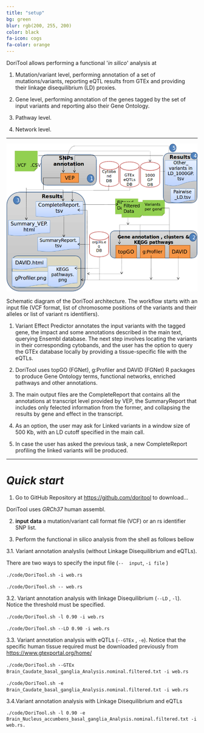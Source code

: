 ```yaml
---
title: "setup"
bg: green
blur: rgb(200, 255, 200)
color: black
fa-icon: cogs
fa-color: orange
---
```


DoriTool allows performing a functional '_in silico_' analysis at

1) Mutation/variant level, performing annotation of a set of mutations/variants, reporting eQTL results from GTEx and providing their linkage disequilibrium (LD) proxies.

2) Gene level, performing annotation of the genes tagged by the set of input variants and reporting also their Gene Ontology.

3) Pathway level.

4) Network level.

--------------------

![Doritool Logo](../img/workflow.png)


Schematic diagram of the DoriTool architecture. The workflow starts with an input file (VCF format, list of chromosome positions of the variants and their alleles or list of variant rs identifiers).

1) Variant Effect Predictor annotates the input variants with the tagged gene, the impact and some annotations described in the main text, querying Ensembl database. The next step involves locating the variants in their corresponding cytobands, and the user has the option to query the GTEx database locally by providing a tissue-specific file with the eQTLs.

2) DoriTool uses topGO (FGNet), g:Profiler and DAVID (FGNet) R packages to produce Gene Ontology terms, functional networks, enriched pathways and other annotations.

3) The main output files are the CompleteReport that contains all the annotations at transcript level provided by VEP, the SummaryReport that includes only felected information from the former, and collapsing the results by gene and effect in the transcript.

4) As an option, the user may ask for Linked variants in a window size of 500 Kb, with an LD cutoff specified in the main call.

5) In case the user has asked the previous task, a new CompleteReport profiling the linked variants will be produced.

--------------------

# <i class="fa fa-play"> Quick start</i>

1) Go to GitHub Repository  at <https://github.com/doritool> to download...

 DoriTool uses _GRCh37_ human assembl.

2) **input data** a mutation/variant call format file (VCF) or an rs identifier SNP list.

3) Perform the functional in silico analysis from the shell as follows bellow

3.1.  Variant annotation analyslis (without Linkage Disequilibrium and eQTLs).

There are two ways to specify the input file (`--  input`,  `-i file` )

`./code/DoriTool.sh -i web.rs`

`./code/DoriTool.sh -- web.rs`

3.2. Variant annotation analysis with linkage Disequilibrium (`--LD` , `-l`). Notice the threshold must be specified.

`./code/DoriTool.sh -l 0.90 -i web.rs`

`./code/DoriTool.sh --LD 0.90 -i web.rs`

3.3. Variant annotation analysis with eQTLs (`--GTEx` , `-e`). Notice that the specific human tissue required must be downloaded previously from
<https://www.gtexportal.org/home/>

`./code/DoriTool.sh --GTEx Brain_Caudate_basal_ganglia_Analysis.nominal.filtered.txt -i web.rs`

`./code/DoriTool.sh -e Brain_Caudate_basal_ganglia_Analysis.nominal.filtered.txt -i web.rs`

3.4.Variant annotation analysis with Linkage Disequilibrium and eQTLs

    ./code/DoriTool.sh -l 0.90 -e Brain_Nucleus_accumbens_basal_ganglia_Analysis.nominal.filtered.txt -i web.rs.


<!--## Setup as user homepage-->

<!--- Go click **fork** on the [github project page](https://github.com/t413/SinglePaged)-->
<!--- Rename your new repository to `**username**.github.io`. (click settings in the right column)-->
<!--- Clone your repository, **cd into the project**-->
<!--- Run `git checkout publish && git branch -m master && git push -u origin master && git branch -D gh-pages` to get the *publish* branch as master for a clean, empty starting point.-->
<!--- On your github project page go to *settings* again and change your **default branch** to ***master***-->
<!--- Run `git push origin --delete gh-pages` to delete your remote's development branch-->

<!--Now hop over to [Usage](#usage) to get it running with your own stuff!-->

<!--**When you publish changes use `git push -u origin master`**-->

<!----------------------------->


<!--## Setup as standalone project page-->

<!--- Go click **fork** on the [github project page](https://github.com/t413/SinglePaged)-->
<!--- Rename your new repository to `whatever you want`. (click settings in the right column)-->
  <!--* It will go live at yourusername.github.io/**WhateverYouWant**-->
<!--- Clone your repository, cd into the project-->
<!--- Run `git checkout publish && git branch -D gh-pages && git branch -m gh-pages && git push -uf origin gh-pages` to swap the *publish* and *gh-pages* branch.-->

<!--Now hop over to [Usage](#usage) to get it running with your own stuff!-->

<!--**When you publish changes use `git push -u origin gh-pages`**-->

<!----------------------------->


<!--## Setup inside existing project-->

<!--This is the most complicated use-case .. but it's the coolest.-->
<!--Say you've got your kickass project `github.com/t413/kicker` and want to have-->
<!--some web presence to post about on [hacker news](http://news.ycombinator.com).-->
<!--This will create an orphan branch called `gh_pages` in your repository-->
<!--where you can publish changes, posts, images, and such. It won't alter your code at all.-->

<!--- `cd` into your project on the command line-->
<!--- use `git remote add -t publish singlepage git@github.com:t413/SinglePaged.git` to get access to this repository.-->
<!--- use `git fetch singlepage publish:gh-pages` to fetch the remote branch-->
<!--- use `git branch --set-upstream gh-pages singlepage/publish && git checkout gh-pages;`-->
  <!--This creates and checks out an orphan branch called gh-pages that tracks the original and lets you make changes.-->
<!--- When you run `git push gh-pages:origin/gh-pages` it'll be live at *yourusername.github.io/repositoryName*-->

<!--Now hop over to [Usage](#usage) to get it running with your own stuff!-->

<!--**When you publish changes use `git push -u origin gh-pages`**-->

